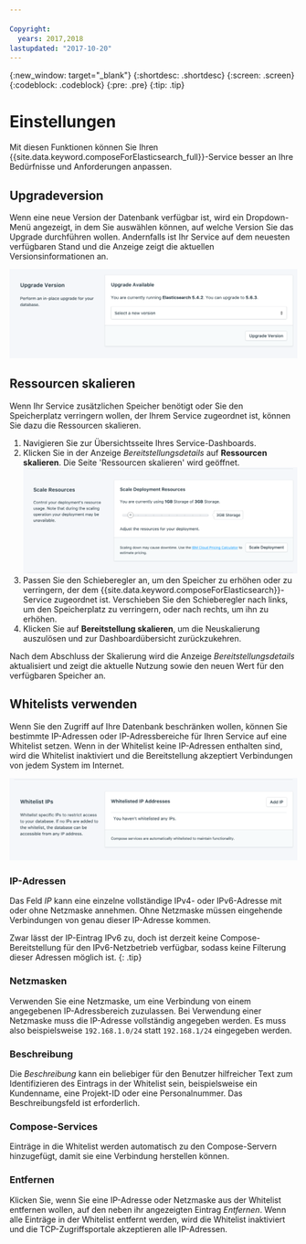 ```yaml
---

Copyright:
  years: 2017,2018
lastupdated: "2017-10-20"
---
```


{:new_window: target="_blank"}
{:shortdesc: .shortdesc}
{:screen: .screen}
{:codeblock: .codeblock}
{:pre: .pre}
{:tip: .tip}

# Einstellungen
Mit diesen Funktionen können Sie Ihren {{site.data.keyword.composeForElasticsearch_full}}-Service besser an Ihre Bedürfnisse und Anforderungen anpassen.

## Upgradeversion
Wenn eine neue Version der Datenbank verfügbar ist, wird ein Dropdown-Menü angezeigt, in dem Sie auswählen können, auf welche Version Sie das Upgrade durchführen wollen. Andernfalls ist Ihr Service auf dem neuesten verfügbaren Stand und die Anzeige zeigt die aktuellen Versionsinformationen an.

![Versionsanzeige](./images/elastic_search-version-show.png "Versionsanzeige")


## Ressourcen skalieren

Wenn Ihr Service zusätzlichen Speicher benötigt oder Sie den Speicherplatz verringern wollen, der Ihrem Service zugeordnet ist, können Sie dazu die Ressourcen skalieren.

1. Navigieren Sie zur Übersichtsseite Ihres Service-Dashboards.
2. Klicken Sie in der Anzeige _Bereitstellungsdetails_ auf **Ressourcen skalieren**. Die Seite 'Ressourcen skalieren' wird geöffnet.
    ![Seite 'Ressourcen skalieren'](./images/elastic_search-scale-show.png "Seite 'Ressourcen skalieren'")
3. Passen Sie den Schieberegler an, um den Speicher zu erhöhen oder zu verringern, der dem {{site.data.keyword.composeForElasticsearch}}-Service zugeordnet ist. Verschieben Sie den Schieberegler nach links, um den Speicherplatz zu verringern, oder nach rechts, um ihn zu erhöhen.
4. Klicken Sie auf **Bereitstellung skalieren**, um die Neuskalierung auszulösen und zur Dashboardübersicht zurückzukehren. 

Nach dem Abschluss der Skalierung wird die Anzeige _Bereitstellungsdetails_ aktualisiert und zeigt die aktuelle Nutzung sowie den neuen Wert für den verfügbaren Speicher an.


## Whitelists verwenden

Wenn Sie den Zugriff auf Ihre Datenbank beschränken wollen, können Sie bestimmte IP-Adressen oder IP-Adressbereiche für Ihren Service auf eine Whitelist setzen. Wenn in der Whitelist keine IP-Adressen enthalten sind, wird die Whitelist inaktiviert und die Bereitstellung akzeptiert Verbindungen von jedem System im Internet.

![IP-Adressen auf Whitelist setzen](./images/elastic_search-whitelist-show.png "Felder der Whitelist.")

### IP-Adressen
Das Feld *IP* kann eine einzelne vollständige IPv4- oder IPv6-Adresse mit oder ohne Netzmaske annehmen. Ohne Netzmaske müssen eingehende Verbindungen von genau dieser IP-Adresse kommen. 

Zwar lässt der IP-Eintrag IPv6 zu, doch ist derzeit keine Compose-Bereitstellung für den IPv6-Netzbetrieb verfügbar, sodass keine Filterung dieser Adressen möglich ist.
{: .tip}

### Netzmasken
Verwenden Sie eine Netzmaske, um eine Verbindung von einem angegebenen IP-Adressbereich zuzulassen. Bei Verwendung einer Netzmaske muss die IP-Adresse vollständig angegeben werden. Es muss also beispielsweise `192.168.1.0/24` statt `192.168.1/24` eingegeben werden.

### Beschreibung
Die *Beschreibung* kann ein beliebiger für den Benutzer hilfreicher Text zum Identifizieren des Eintrags in der Whitelist sein, beispielsweise ein Kundenname, eine Projekt-ID oder eine Personalnummer. Das Beschreibungsfeld ist erforderlich.

### Compose-Services
Einträge in die Whitelist werden automatisch zu den Compose-Servern hinzugefügt, damit sie eine Verbindung herstellen können.

### Entfernen
Klicken Sie, wenn Sie eine IP-Adresse oder Netzmaske aus der Whitelist entfernen wollen, auf den neben ihr angezeigten Eintrag *Entfernen*.
Wenn alle Einträge in der Whitelist entfernt werden, wird die Whitelist inaktiviert und die TCP-Zugriffsportale akzeptieren alle IP-Adressen.
